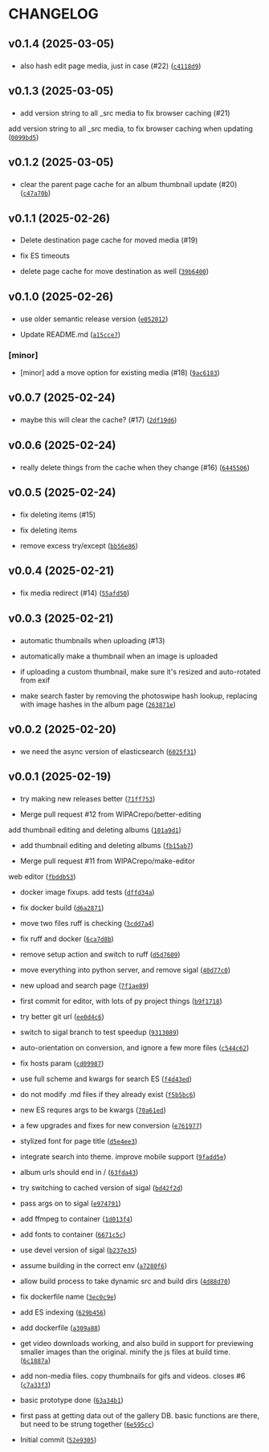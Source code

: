# CHANGELOG



## v0.1.4 (2025-03-05)

###  

* also hash edit page media, just in case (#22) ([`c4118d9`](https://github.com/WIPACrepo/gallery/commit/c4118d9b163bfcd9be68641de03a661bcedf7906))


## v0.1.3 (2025-03-05)

###  

* add version string to all _src media to fix browser caching (#21)

add version string to all _src media, to fix browser caching when updating ([`0099bd5`](https://github.com/WIPACrepo/gallery/commit/0099bd543a3bd23333e18610a65bfcd463f7359d))


## v0.1.2 (2025-03-05)

###  

* clear the parent page cache for an album thumbnail update (#20) ([`c47a70b`](https://github.com/WIPACrepo/gallery/commit/c47a70bfaec7a42778877a96790f791314ddd8eb))


## v0.1.1 (2025-02-26)

###  

* Delete destination page cache for moved media (#19)

* fix ES timeouts

* delete page cache for move destination as well ([`39b6400`](https://github.com/WIPACrepo/gallery/commit/39b64004fba9e3dcfa4d06868e3cd80747e06c48))


## v0.1.0 (2025-02-26)

###  

* use older semantic release version ([`e052012`](https://github.com/WIPACrepo/gallery/commit/e05201225b2a3b77255efa8437561771cd0e6b6b))

* Update README.md ([`a15cce7`](https://github.com/WIPACrepo/gallery/commit/a15cce7cec4171eafd5421861496ba5809b0be6b))

### [minor]

* [minor] add a move option for existing media (#18) ([`9ac6183`](https://github.com/WIPACrepo/gallery/commit/9ac618339216177e248055bb50b21ba9de27a3b0))


## v0.0.7 (2025-02-24)

###  

* maybe this will clear the cache? (#17) ([`2df19d6`](https://github.com/WIPACrepo/gallery/commit/2df19d6d75e9d26ec6187d7102da21634a0c6588))


## v0.0.6 (2025-02-24)

###  

* really delete things from the cache when they change (#16) ([`6445506`](https://github.com/WIPACrepo/gallery/commit/64455065a160574e93aa4da6f4a959b18a7be2b2))


## v0.0.5 (2025-02-24)

###  

* fix deleting items (#15)

* fix deleting items

* remove excess try/except ([`bb56e86`](https://github.com/WIPACrepo/gallery/commit/bb56e86ccc02b2f7200b92fe03e80985bad39c12))


## v0.0.4 (2025-02-21)

###  

* fix media redirect (#14) ([`55afd50`](https://github.com/WIPACrepo/gallery/commit/55afd50e015c57ae999b9a8daf096b3f84883df8))


## v0.0.3 (2025-02-21)

###  

* automatic thumbnails when uploading (#13)

* automatically make a thumbnail when an image is uploaded
* if uploading a custom thumbnail, make sure it&#39;s resized and auto-rotated from exif
* make search faster by removing the photoswipe hash lookup, replacing with image hashes in the album page ([`263871e`](https://github.com/WIPACrepo/gallery/commit/263871ea5400c0ecd8711f27619329135787b3ff))


## v0.0.2 (2025-02-20)

###  

* we need the async version of elasticsearch ([`6025f31`](https://github.com/WIPACrepo/gallery/commit/6025f317ce06a91c13931d9f33a16d14435c4ac3))


## v0.0.1 (2025-02-19)

###  

* try making new releases better ([`71ff753`](https://github.com/WIPACrepo/gallery/commit/71ff753690e3b03fcdcaffd64122930ac3d74f63))

* Merge pull request #12 from WIPACrepo/better-editing

add thumbnail editing and deleting albums ([`101a9d1`](https://github.com/WIPACrepo/gallery/commit/101a9d1e67728995639d0d218ad210e5bb5eb490))

* add thumbnail editing and deleting albums ([`fb15ab7`](https://github.com/WIPACrepo/gallery/commit/fb15ab7991e84bd662ddc2ee431a379936f348c6))

* Merge pull request #11 from WIPACrepo/make-editor

web editor ([`fbddb53`](https://github.com/WIPACrepo/gallery/commit/fbddb53e2f846e2c04e4d015f60d663f26ff1de4))

* docker image fixups. add tests ([`dffd34a`](https://github.com/WIPACrepo/gallery/commit/dffd34aebd354413d6a987116624fba3042e670e))

* fix docker build ([`d6a2871`](https://github.com/WIPACrepo/gallery/commit/d6a287107c369cedb66ab8a8c600132b1f930478))

* move two files ruff is checking ([`3cdd7a4`](https://github.com/WIPACrepo/gallery/commit/3cdd7a43edc669281021470a2d4e3ba43fce3974))

* fix ruff and docker ([`6ca7d8b`](https://github.com/WIPACrepo/gallery/commit/6ca7d8b56cc429b74e1d78c0c5e4b11239a69a43))

* remove setup action and switch to ruff ([`d5d7609`](https://github.com/WIPACrepo/gallery/commit/d5d760943fd48df57ca683645990d810e8585d29))

* move everything into python server, and remove sigal ([`40d77c0`](https://github.com/WIPACrepo/gallery/commit/40d77c0cc5621a68641ff5c1b9a08e3bcd801b87))

* new upload and search page ([`7f1ae89`](https://github.com/WIPACrepo/gallery/commit/7f1ae896d56fb4c89e549d867b09383d7e0d454d))

* first commit for editor, with lots of py project things ([`b9f1718`](https://github.com/WIPACrepo/gallery/commit/b9f1718fd067faea629d067f2e872a89aef24e81))

* try better git url ([`ee0d4c6`](https://github.com/WIPACrepo/gallery/commit/ee0d4c68b969525246c76725d583501526de6fc0))

* switch to sigal branch to test speedup ([`9313089`](https://github.com/WIPACrepo/gallery/commit/9313089de16f889f34a7d803284280edeeea0f28))

* auto-orientation on conversion, and ignore a few more files ([`c544c62`](https://github.com/WIPACrepo/gallery/commit/c544c62d4f8b5c100b8a484beb466777c8061e14))

* fix hosts param ([`cd09987`](https://github.com/WIPACrepo/gallery/commit/cd099872e6b33179e9c16a4e3184b7ae42dbb921))

* use full scheme and kwargs for search ES ([`f4d43ed`](https://github.com/WIPACrepo/gallery/commit/f4d43edf227539774b845ff055b16a7bb3b3ba05))

* do not modify .md files if they already exist ([`f5b5bc6`](https://github.com/WIPACrepo/gallery/commit/f5b5bc6fc35a5f0d8c80b0b629fbb98115c7617d))

* new ES requres args to be kwargs ([`70a61ed`](https://github.com/WIPACrepo/gallery/commit/70a61ed562f27b1ea7992ad0134c759db7c118d2))

* a few upgrades and fixes for new conversion ([`e761977`](https://github.com/WIPACrepo/gallery/commit/e761977eedb53080ef9fccb525b7b4bef4e47911))

* stylized font for page title ([`d5e4ee3`](https://github.com/WIPACrepo/gallery/commit/d5e4ee325c7c496b0eca8a2cad783c455181841b))

* integrate search into theme. improve mobile support ([`9fadd5e`](https://github.com/WIPACrepo/gallery/commit/9fadd5e67189268a2e9e74fbb3999d5c93ad6784))

* album urls should end in / ([`63fda43`](https://github.com/WIPACrepo/gallery/commit/63fda43a2560cc1053680dc5393ec278feb21cf1))

* try switching to cached version of sigal ([`bd42f2d`](https://github.com/WIPACrepo/gallery/commit/bd42f2df8f1170e5d03663337ad8aeaa03b5f210))

* pass args on to sigal ([`e974791`](https://github.com/WIPACrepo/gallery/commit/e97479114753313448fd4b0c55966cdb96f52ba3))

* add ffmpeg to container ([`1d013f4`](https://github.com/WIPACrepo/gallery/commit/1d013f4411490951696c60b7de6279b1e692151a))

* add fonts to container ([`6671c5c`](https://github.com/WIPACrepo/gallery/commit/6671c5c8b14844f890419de00fb3f5ac5a7e28e5))

* use devel version of sigal ([`b237e35`](https://github.com/WIPACrepo/gallery/commit/b237e354485212b75a74b0545f04d53b297cb95e))

* assume building in the correct env ([`a7280f6`](https://github.com/WIPACrepo/gallery/commit/a7280f6735810a3b7c5e87ef5623e12f1cffb295))

* allow build process to take dynamic src and build dirs ([`4d88d70`](https://github.com/WIPACrepo/gallery/commit/4d88d70658497b6773f1fdacfd3d7b3d50be56c4))

* fix dockerfile name ([`3ec0c9e`](https://github.com/WIPACrepo/gallery/commit/3ec0c9e7caf4c9e4c828d4847a53d634e8903dac))

* add ES indexing ([`629b456`](https://github.com/WIPACrepo/gallery/commit/629b456cc3533230f90ad5850abbd20aa50be201))

* add dockerfile ([`a309a88`](https://github.com/WIPACrepo/gallery/commit/a309a883d3c7a057415f170209c60e6c4d9f6db7))

* get video downloads working, and also build in support for previewing smaller images than the original. minify the js files at build time. ([`6c1887a`](https://github.com/WIPACrepo/gallery/commit/6c1887ab1d74b80fab60d2a542686b3e1b1b0256))

* add non-media files. copy thumbnails for gifs and videos. closes #6 ([`c7a33f3`](https://github.com/WIPACrepo/gallery/commit/c7a33f3ace238831cac8bc12eb717fea30eec36c))

* basic prototype done ([`63a34b1`](https://github.com/WIPACrepo/gallery/commit/63a34b1c998ba3c72ca0e58d4d9aa5e91534a84e))

* first pass at getting data out of the gallery DB.  basic functions are there, but need to be strung together ([`6e595cc`](https://github.com/WIPACrepo/gallery/commit/6e595cc5da7285b7d0813ccf29fa734e3643d2b5))

* Initial commit ([`52e9305`](https://github.com/WIPACrepo/gallery/commit/52e9305dde210fb2a39017cb8034d741dbc1df35))
